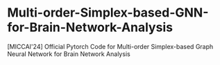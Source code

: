 # Multi-order-Simplex-based-GNN-for-Brain-Network-Analysis
[MICCAI'24] Official Pytorch Code for Multi-order Simplex-based Graph Neural Network for Brain Network Analysis

